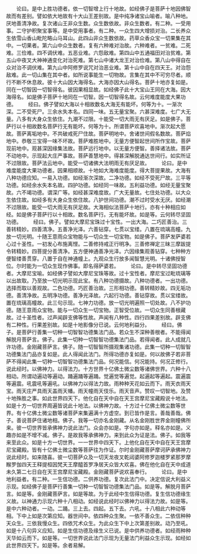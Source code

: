 <!-- { "loadSidebar": true } -->
　　论曰。是中上胜功德者。依一切智增上行十地故。如经佛子是菩萨十地因佛智故而有差别。譬如依大地故有十大山王差别故。是中纯净诸宝山喻者。喻八种地。厌地善清净故。复次诸山王非众生数。众生数依故。非众生数者。有二种。一受用事。二守护积聚宝事等。是中受用事者。有二种。一众生四大增损对治。二长养众生依雪山香山毗陀略山马耳山。此四山非众生数依故。药草众香众宝一切果集在其中。一切果者。第六山中众生数者。复有六种难对治故。六种难者。一贫难。二死难。三俭难。四不调伏难。五恶业难。六怨敌难。第四山中五通福田对治贫难。第五山中夜叉大神神通变化对治死难。第七山中诸大龙王对治俭难。第八山中得自在众对治不调伏难。第九山中阿修罗说咒对治恶业难。第十山中自在四天王。对治怨敌难。此一切山集在其中者。如所说事能生一切物故。言集在其中不可穷尽者。顺行不断不休息故。彼十大山因大海得名。大海亦因大山得名。菩萨十地亦复如是。同在一切智因一切智得名。彼因果相显故。如经佛子此十大宝山王同在大海。因大海得名。如是佛子菩萨十地同在一切智。因一切智得名故。云何难度能度大果功德。
　　经曰。佛子譬如大海以十相故数名大海无有能坏。何等为十。一渐次深。二不受死尸。三余水失本名。四同一味。五无量宝聚。六甚深难度。七广大无量。八多有大身众生依住。九潮不过限。十能受一切大雨无有厌足。如是佛子。菩萨行以十相故数名菩萨行无有能坏。何等为十。所谓菩萨欢喜地中。渐次起大愿故。菩萨离垢地中。不共破戒死尸住故。菩萨明地中。舍诸世间假名数故。菩萨焰地中。恭敬三宝得一味不坏故。菩萨难胜地中。无量方便智起世间所作宝故。菩萨现前地中。观甚深因缘集法故。菩萨远行地中。以无量方便智。善择诸法故。菩萨不动地中。示现起大庄严事故。菩萨善慧地中。得甚深解脱通达世间行。如实所证不过限故。菩萨法云地中。能受一切诸佛大法明雨无有厌足故。
　　论曰。是中难度能度大果功德者。因果相顺故。十地如大海难度能度。得大菩提果故。大海有八种功德应知。一易入功德。如经渐次深故。二净功德。如经不受死尸故。三平等功德。如经余水失本名故。四护功德。如经同一味故。五利益功德。如经无量宝聚故。六不竭功德。谓深广等。如经甚深难度故。广大无量故。七住处功德。以大众生依住故。如经多有大身众生依住故。八护世间功德。潮不过时受水无厌。如经潮不过限故。能受一切大雨无有厌足故。大海相似法菩萨十地行。亦有十种相应如经。如是佛子菩萨行以十相故。数名菩萨行。无有能坏故。如是等。云何转尽坚固功德。
　　经曰。佛子。譬如大摩尼宝珠过十宝性。一出大海。二巧匠善治。三善转精妙。四善清净。五善净光泽。六善钻穿。七贯以宝缕。八置在琉璃高幢。九放一切光明。十随王意雨众宝物能与一切众生一切宝物。如是佛子。菩萨发萨婆若心过十圣性。一初发心布施离悭。二善修持戒正行明净。三善修禅定三昧三摩跋提令转精妙。四菩提分善清净。五方便神通善净光泽。六因缘集观善钻穿。七种种方便智缕善贯穿。八置于自在神通幢上。九观众生行放多闻智慧光明。十诸佛授智位。尔时能为一切众生现作佛事。即名得萨婆若。
　　论曰。是中转尽坚固功德者。大摩尼宝喻。如经佛子譬如大摩尼宝珠等故。过十宝性者。摩尼宝过毗琉璃等以出故取。乃至放一切光明示现此宝。有八种功德摄故。八种功德者。一出功德。选择而取以善观故。二色功德。巧匠善治故。三形相功德。善转精妙故。四无垢功德。善清净故。五明净功德。善净光泽故。六起行功德。善钻穿故。贯以宝缕故。置在琉璃高幢故。此三句示现。七神力功德。放一切光明遍照一切处故。八不护功德。随王意雨众宝物。能与一切众生一切宝物。正智受位故。一切众生同善根藏故。过十圣性者。过声闻辟支佛等性故。声闻有八种性。四行四果差别故。辟支佛有二种性。行果差别故。如是十地影像分已说。云何地利益分。
　　经曰。佛子。是菩萨行善集一切种一切智智功德集法门品。若众生不深种善根者。不能得闻解脱月菩萨言。佛子。此集一切种一切智智功德集法门品。若得闻者。此人成就几许功德。金刚藏菩萨言。佛子。随一切智智所摄观集诸功德。此集一切种一切智智功德集法门品亦复如是。此人得闻此法门。所得功德亦复如是。何以故佛子若非菩萨不得闻此集一切种一切智智功德集法门品。何况能信。何况能持。何况正修行。说此经时。以佛神力。以得法力。十方世界十亿佛土微尘数等诸佛世界。六种十八相动。所谓动遍动等遍动。踊遍踊等遍踊。觉遍觉等遍觉。起遍起等遍起。震遍震等遍震。吼震吼等遍吼。以佛神力以得法力故。雨种种天花如云而下。雨天衣雨天宝。雨天庄严具雨天盖雨天幡。雨天幢雨天伎乐。雨天音声。赞叹一切智地。及赞十地殊胜之事。如此世界四天下。他化自在天中自在天王宫摩尼宝藏殿说十地法。如是十方一切世界周遍皆说此十地法。以佛神力故。十方过十亿佛土微尘数等世界。有十亿佛土微尘数等诸菩萨来集遍满十方虚空。到已皆作是言。善哉善哉。佛子。善说菩萨住诸地相。佛子。我等一切亦名金刚藏。从名金刚胜世界金刚幢佛所来。彼一切世界皆承佛神力说此法门。众会亦如是。字句亦如是。释名亦如是。义趣亦如是不增不减。佛子。是故我等承佛神力。来到此众为证是法。佛子。如我等来至此众。如是十方一切世界。一一世界中四天下。上他化自在天中自在天王宫摩尼宝藏殿。皆有十亿佛土微尘数等菩萨往为作证。尔时金刚藏菩萨摩诃萨承佛神力说此经时。如来随喜。彼一切菩萨众及一切天龙夜叉乾闼婆阿修罗迦楼罗紧那罗摩睺罗伽四天王释提桓因梵天王摩醯首罗净居天众皆大欢喜。佛在他化自在天中成道未久第二七日自在天王宫摩尼宝藏殿。金刚藏菩萨说欢喜奉行。
　　论曰。是中地利益者。有二种。一生信功德。二供养功德。复次此法门中。决定信说大利益义示现。如经佛子是菩萨行善集一切种一切智智功德集法门品。如是等。解脱月菩萨言。如是等。金刚藏菩萨言。如是等故。为于此经中生信得功德。复生信功德缘生义故。以神通力示现六种十八相动。如经说此经时以佛神力以得法力故。如是等。是中六种动者。一动。二踊。三上去。四起。五下去。六吼。十八相此六种动等相。下中上如是次第应知。器世间中。依四种众生聚。一依不善众生。二依信种种天众生。三依我慢众生。四依咒术众生。为此众生下中上次第差别故。动乃至吼。如是十八句异义应知。如是生信功德及缘生义已说。是中供养功德者。如经雨种种天华如云而下。如是等。一切世界说此法门示现为无量法门利益众生示现。如经如此世界四天下。如是等。余者易解。
 
